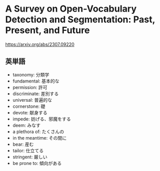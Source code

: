 # A Survey on Open-Vocabulary Detection and Segmentation: Past, Present, and Future

https://arxiv.org/abs/2307.09220

## 英単語
- taxonomy: 分類学
- fundamental: 基本的な
- permission: 許可
- discriminate: 差別する
- universal: 普遍的な
- cornerstone: 礎
- devote: 献身する
- impede: 妨げる、邪魔をする
- deem: みなす
- a plethora of: たくさんの
- in the meantime: その間に
- bear: 産む
- tailor: 仕立てる
- stringent: 厳しい
- be prone to: 傾向がある
